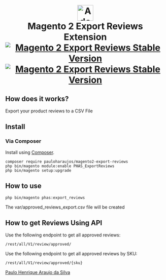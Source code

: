 <h1 align="center">
  <br>
	<img alt="Adobe logo" height="50px" src="https://www.adobe.com/content/dam/cc/icons/Adobe_Corporate_Horizontal_Red_HEX.svg"/>
  <br>
  Magento 2 Export Reviews Extension
  <br>
  <a href="https://packagist.org/packages/pauloharaujos/magento2-export-reviews"><img src="https://img.shields.io/packagist/v/pauloharaujos/magento2-export-reviews.svg" alt="Magento 2 Export Reviews Stable Version"/></a>
  <a href="https://packagist.org/packages/pauloharaujos/magento2-export-reviews"><img src="https://img.shields.io/packagist/dt/pauloharaujos/magento2-export-reviews.svg" alt="Magento 2 Export Reviews Stable Version"/></a>
</h1>


## How does it works?

Export your product reviews to a CSV File

## Install

### Via Composer

Install using [Composer](https://getcomposer.org).

```
composer require pauloharaujos/magento2-export-reviews
php bin/magento module:enable PHAS_ExportReviews
php bin/magento setup:upgrade
```

## How to use

```
php bin/magento phas:export_reviews
```
The var/approved_reviews_export.csv file will be created

## How to get Reviews Using API

Use the following endpoint to get all approved reviews:
```
/rest/all/V1/review/approved/
```

Use the following endpoint to get all approved reviews by SKU:
```
/rest/all/V1/review/approved/{sku}
```

[Paulo Henrique Araujo da Silva](https://github.com/pauloharaujos)

